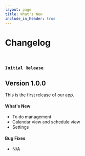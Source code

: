 ```yaml
---
layout: page
title: What's New
include_in_header: true
---
```


# Changelog

<br>

### `Initial Release`
## **Version 1.0.0**
This is the first release of our app. 

#### What's New
- To do management
- Calendar view and schedule view
- Settings

#### Bug Fixes
- N/A

<br>

